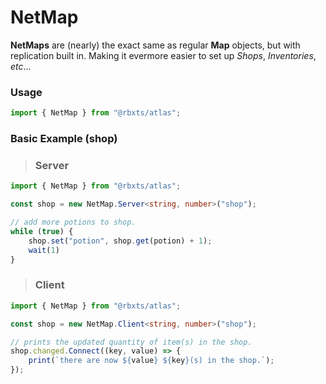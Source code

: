 # NetMap

__NetMaps__ are (nearly) the exact same as regular __Map__ objects, but with replication built in. Making it evermore easier to set up *Shops*, *Inventories*, *etc*... 
### Usage
```typescript
import { NetMap } from "@rbxts/atlas";
```

### Basic Example  (shop)
> ### Server
```typescript
import { NetMap } from "@rbxts/atlas";

const shop = new NetMap.Server<string, number>("shop");

// add more potions to shop.
while (true) {
    shop.set("potion", shop.get(potion) + 1);
    wait(1)
}
```

> ### Client
```typescript
import { NetMap } from "@rbxts/atlas";

const shop = new NetMap.Client<string, number>("shop");

// prints the updated quantity of item(s) in the shop.
shop.changed.Connect((key, value) => {
    print(`there are now ${value} ${key}(s) in the shop.`);
});
```
